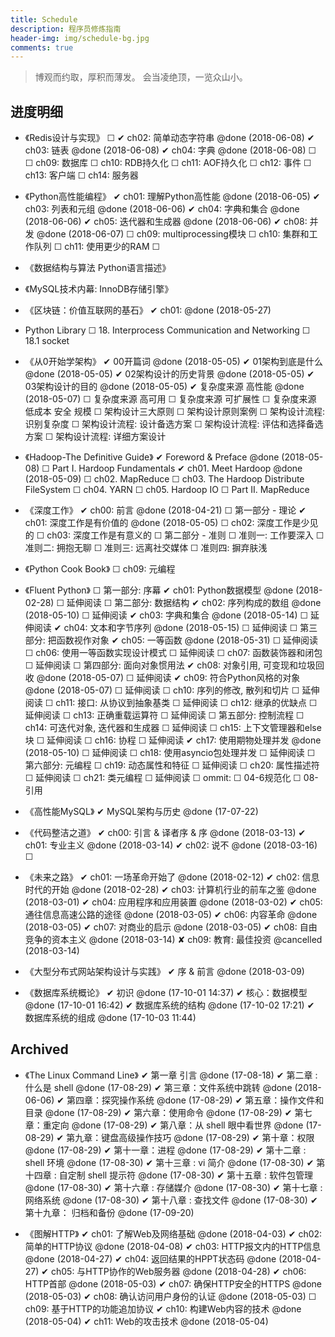 ```yaml
---
title: Schedule
description: 程序员修炼指南
header-img: img/schedule-bg.jpg
comments: true
---
```


> 博观而约取，厚积而薄发。
会当凌绝顶，一览众山小。


## 进度明细

- 《Redis设计与实现》
    ☐ 
    ✔ ch02: 简单动态字符串 @done (2018-06-08)
    ✔ ch03: 链表 @done (2018-06-08)
    ✔ ch04: 字典 @done (2018-06-08)
    ☐ 
    ☐ ch09: 数据库
    ☐ ch10: RDB持久化
    ☐ ch11: AOF持久化
    ☐ ch12: 事件
    ☐ ch13: 客户端
    ☐ ch14: 服务器


- 《Python高性能编程》
    ✔ ch01: 理解Python高性能 @done (2018-06-05)
    ✔ ch03: 列表和元组 @done (2018-06-06)
    ✔ ch04: 字典和集合 @done (2018-06-06)
    ✔ ch05: 迭代器和生成器 @done (2018-06-06)
    ✔ ch08: 并发 @done (2018-06-07)
    ☐ ch09: multiprocessing模块
    ☐ ch10: 集群和工作队列
    ☐ ch11: 使用更少的RAM
    ☐ 

- 《数据结构与算法 Python语言描述》

- 《MySQL技术内幕: InnoDB存储引擎》

- 《区块链：价值互联网的基石》
    ✔ ch01:  @done (2018-05-27)

- Python Library
    ☐ 18. Interprocess Communication and Networking
        ☐ 18.1 socket

- 《从0开始学架构》
    ✔ 00开篇词 @done (2018-05-05)
    ✔ 01架构到底是什么 @done (2018-05-05)
    ✔ 02架构设计的历史背景 @done (2018-05-05)
    ✔ 03架构设计的目的 @done (2018-05-05)
    ✔ 复杂度来源 高性能 @done (2018-05-07)
    ☐ 复杂度来源 高可用
    ☐ 复杂度来源 可扩展性
    ☐ 复杂度来源 低成本 安全 规模
    ☐ 架构设计三大原则
    ☐ 架构设计原则案例
    ☐ 架构设计流程: 识别复杂度
    ☐ 架构设计流程: 设计备选方案
    ☐ 架构设计流程: 评估和选择备选方案
    ☐ 架构设计流程: 详细方案设计


- 《Hadoop-The Definitive Guide》
    ✔ Foreword & Preface @done (2018-05-08)
    ☐ Part I. Hardoop Fundamentals
        ✔ ch01. Meet Hardoop @done (2018-05-09)
        ☐ ch02. MapReduce
        ☐ ch03. The Hardoop Distribute FileSystem
        ☐ ch04. YARN
        ☐ ch05. Hardoop IO
    ☐ Part II. MapReduce


- 《深度工作》
    ✔ ch00: 前言 @done (2018-04-21)
    ☐  第一部分 - 理论
        ✔ ch01: 深度工作是有价值的 @done (2018-05-05)
        ☐ ch02: 深度工作是少见的
        ☐ ch03: 深度工作是有意义的
    ☐  第二部分 - 准则
        ☐ 准则一: 工作要深入
        ☐ 准则二: 拥抱无聊
        ☐ 准则三: 远离社交媒体
        ☐ 准则四: 摒弃肤浅


- 《Python Cook Book》
    ☐ ch09: 元编程


- 《Fluent Python》
    ☐ 第一部分: 序幕
        ✔ ch01: Python数据模型 @done (2018-02-28)
        ☐ 延伸阅读
    ☐ 第二部分: 数据结构
        ✔ ch02: 序列构成的数组 @done (2018-05-10)
        ☐ 延伸阅读
        ✔ ch03: 字典和集合 @done (2018-05-14)
        ☐ 延伸阅读
        ✔ ch04: 文本和字节序列 @done (2018-05-15)
        ☐ 延伸阅读
    ☐ 第三部分: 把函数视作对象
        ✔ ch05: 一等函数 @done (2018-05-31)
        ☐ 延伸阅读
        ☐ ch06: 使用一等函数实现设计模式
        ☐ 延伸阅读
        ☐ ch07: 函数装饰器和闭包
        ☐ 延伸阅读
    ☐ 第四部分: 面向对象惯用法
        ✔ ch08: 对象引用, 可变现和垃圾回收 @done (2018-05-07)
        ☐ 延伸阅读
        ✔ ch09: 符合Python风格的对象 @done (2018-05-07)
        ☐ 延伸阅读
        ☐ ch10: 序列的修改, 散列和切片
        ☐ 延伸阅读
        ☐ ch11: 接口: 从协议到抽象基类
        ☐ 延伸阅读
        ☐ ch12: 继承的优缺点
        ☐ 延伸阅读
        ☐ ch13: 正确重载运算符
        ☐ 延伸阅读
    ☐ 第五部分: 控制流程
        ☐ ch14: 可迭代对象, 迭代器和生成器
        ☐ 延伸阅读
        ☐ ch15: 上下文管理器和else块
        ☐ 延伸阅读
        ☐ ch16: 协程
        ☐ 延伸阅读
        ✔ ch17: 使用期物处理并发 @done (2018-05-10)
        ☐ 延伸阅读
        ☐ ch18: 使用asyncio包处理并发
        ☐ 延伸阅读
    ☐ 第六部分: 元编程
        ☐ ch19: 动态属性和特征
        ☐ 延伸阅读
        ☐ ch20: 属性描述符
        ☐ 延伸阅读
        ☐ ch21: 类元编程
        ☐ 延伸阅读
    ☐ ommit:
        ☐ 04-6规范化
        ☐ 08-引用



- 《高性能MySQL》
    ✔ MySQL架构与历史 @done (17-07-22)



- 《代码整洁之道》
    ✔ ch00: 引言 & 译者序 & 序 @done (2018-03-13)
    ✔ ch01: 专业主义 @done (2018-03-14)
    ✔ ch02: 说不 @done (2018-03-16)
    ☐ 


- 《未来之路》
    ✔ ch01: 一场革命开始了 @done (2018-02-12)
    ✔ ch02: 信息时代的开始 @done (2018-02-28)
    ✔ ch03: 计算机行业的前车之鉴 @done (2018-03-01)
    ✔ ch04: 应用程序和应用装置 @done (2018-03-02)
    ✔ ch05: 通往信息高速公路的途径 @done (2018-03-05)
    ✔ ch06: 内容革命 @done (2018-03-05)
    ✔ ch07: 对商业的启示 @done (2018-03-05)
    ✔ ch08: 自由竞争的资本主义 @done (2018-03-14)
    ✘ ch09: 教育: 最佳投资 @cancelled (2018-03-14)


- 《大型分布式网站架构设计与实践》
    ✔ 序 & 前言 @done (2018-03-09)


- 《数据库系统概论》
    ✔ 初识 @done (17-10-01 14:37)
    ✔ 核心：数据模型 @done (17-10-01 16:42)
    ✔ 数据库系统的结构 @done (17-10-02 17:21)
    ✔ 数据库系统的组成 @done (17-10-03 11:44)

## Archived

- 《The Linux Command Line》
    ✔ 第一章 引言 @done (17-08-18)
    ✔ 第二章 : 什么是 shell @done (17-08-29)
    ✔ 第三章：文件系统中跳转 @done (2018-06-06)
    ✔ 第四章：探究操作系统 @done (17-08-29)
    ✔ 第五章：操作文件和目录 @done (17-08-29)
    ✔ 第六章：使用命令 @done (17-08-29)
    ✔ 第七章：重定向 @done (17-08-29)
    ✔ 第八章：从 shell 眼中看世界 @done (17-08-29)
    ✔ 第九章：键盘高级操作技巧 @done (17-08-29)
    ✔ 第十章：权限 @done (17-08-29)
    ✔ 第十一章：进程 @done (17-08-29)
    ✔ 第十二章 : shell 环境 @done (17-08-30)
    ✔ 第十三章 : vi 简介 @done (17-08-30)
    ✔ 第十四章 : 自定制 shell 提示符 @done (17-08-30)
    ✔ 第十五章 : 软件包管理 @done (17-08-30)
    ✔ 第十六章 : 存储媒介 @done (17-08-30)
    ✔ 第十七章 : 网络系统 @done (17-08-30)
    ✔ 第十八章 : 查找文件 @done (17-08-30)
    ✔ 第十九章： 归档和备份 @done (17-09-20)

- 《图解HTTP》
    ✔ ch01: 了解Web及网络基础 @done (2018-04-03)
    ✔ ch02: 简单的HTTP协议 @done (2018-04-08)
    ✔ ch03: HTTP报文内的HTTP信息 @done (2018-04-27)
    ✔ ch04: 返回结果的HPPT状态码 @done (2018-04-27)
    ✔ ch05: 与HTTP协作的Web服务器 @done (2018-04-28)
    ✔ ch06: HTTP首部 @done (2018-05-03)
    ✔ ch07: 确保HTTP安全的HTTPS @done (2018-05-03)
    ✔ ch08: 确认访问用户身份的认证 @done (2018-05-03)
    ☐ ch09: 基于HTTP的功能追加协议
    ✔ ch10: 构建Web内容的技术 @done (2018-05-04)
    ✔ ch11: Web的攻击技术 @done (2018-05-04)
